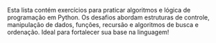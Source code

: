 Esta lista contém exercícios para praticar algoritmos e lógica de programação em Python. Os desafios abordam estruturas de controle, manipulação de dados, funções, recursão e algoritmos de busca e ordenação. Ideal para fortalecer sua base na linguagem!
